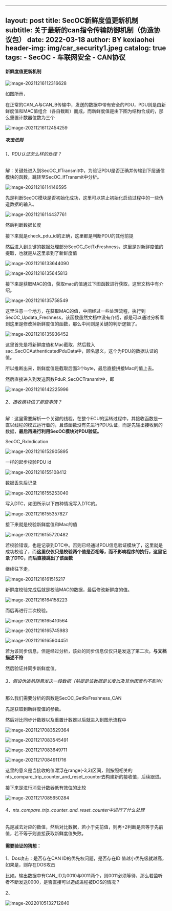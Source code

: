 
---
layout:     post
title:      SecOC新鲜度值更新机制
subtitle:  关于最新的can指令传输防御机制（伪造协议包）
date:       2022-03-18
author:     BY kexiaohei
header-img: img/car_security1.jpeg
catalog: true
tags:
    - SecOC
    - 车联网安全
    - CAN协议
---



#### 新鲜度值更新机制

![image-20211216112316628](http:frankie625641200.github.io/img/Untitled.assets/image-20211216112316628.png)

如图所示，

在正常的CAN_A与CAN_B传输中，发送的数据中带有安全的PDU，PDU则是由新鲜度值和MAC值组合（各自截断）而成，而新鲜度值是由下图为结构合成的，那么重置计数器位数为三个

![image-20211216112454259](http:frankie625641200.github.io/img/Untitled.assets/image-20211216112454259.png)

##### 攻击法则

###### 1、PDU认证怎么样的处理？

​	解：关键处进入到SecOC_IfTransmit中，为验证PDU是否正确并传输到下层通信模块的函数，跳转至SecOC_IfTransmit中分析。

![image-20211216114146595](http:frankie625641200.github.io/img/Untitled.assets/image-20211216114146595.png)

先是判断SecOC模块是否初始化成功，这里可以禁止初始化启动过程中的一些伪造数据的输入。

![image-20211216114437761](http:frankie625641200.github.io/img/Untitled.assets/image-20211216114437761.png)

然后判断数据长度

接下来就是check_pdu_id的正确，这里都是判断PDU的其他前提

然后进入到关键的数据处理部分SecOC_GetTxFreshness，这里是对新鲜度值的提取，也就是从这里拿到了新鲜度值

![image-20211216133644090](http:frankie625641200.github.io/img/Untitled.assets/image-20211216133644090.png)

![image-20211216135645813](http:frankie625641200.github.io/img/Untitled.assets/image-20211216135645813.png)

接下来是获取MAC的值，获取mac的值通过下图函数进行获取，这里文档中有介绍。

![image-20211216135758549](http:frankie625641200.github.io/img/Untitled.assets/image-20211216135758549.png)

这里注意一个地方，在获取MAC的值，中间经过一些处理流程，执行到SecOC_Updata_Freshness，该函数虽然文档中没有介绍，都是可以通过分析看到这里是修改掉新鲜度值的函数，那么中间则是关键的判断逻辑了。

![image-20211216135936452](http:frankie625641200.github.io/img/Untitled.assets/image-20211216135936452.png)

这里首先是将新鲜度值和Mac截取，然后载入sac_SecOCAuthenticatedPduData中，顾名思义，这个为PDU的数据认证的值。

所以推断出来，新鲜度值是截取后面3个byte，最后直接拼接Mac的值上去。

然后直接进入到发送函数PduR_SecOCTransmit中，即

![image-20211216142225996](http:frankie625641200.github.io/img/Untitled.assets/image-20211216142225996.png)

###### 2、接收模块做了那些事情？

解：这里需要解析一个关键的线程，在整个ECU的运转过程中，其接收函数是一直以线程的模式运行着的，且该函数没有先进行PDU认证，而是先输出接收到的数据，**最后再进行利用SecOC模块对PDU验证。**

SecOC_RxIndication

![image-20211216152905895](http:frankie625641200.github.io/img/Untitled.assets/image-20211216152905895.png)

一样的起步校验PDU id

![image-20211216155108412](http:frankie625641200.github.io/img/Untitled.assets/image-20211216155108412.png)

数据丢失后记录

![image-20211216155253040](http:frankie625641200.github.io/img/Untitled.assets/image-20211216155253040.png)

写入DTC，如图所示以下四种情况写入DTC的。

![image-20211216155357827](http:frankie625641200.github.io/img/Untitled.assets/image-20211216155357827.png)

接下来就是校验新鲜度值和Mac的值

![image-20211216155720482](http:frankie625641200.github.io/img/Untitled.assets/image-20211216155720482.png)

若校验错误，也是记录到DTC中。否则已经通过PDU信息验证模块了，这里就是成功校验了，而**这里仅仅只是校验两个值是否相等，而不影响程序的执行，这里记录了DTC，而后直接跳出了该函数**

继续往下走，

![image-20211216161515217](http:frankie625641200.github.io/img/Untitled.assets/image-20211216161515217.png)

新鲜度校验完成后就是校验MAC的数据，最后修改新鲜度的值。

![image-20211216164158223](http:frankie625641200.github.io/img/Untitled.assets/image-20211216164158223.png)

而后再进行二次校验。

![image-20211216165410564](http:frankie625641200.github.io/img/Untitled.assets/image-20211216165410564.png)

![image-20211216165745983](http:frankie625641200.github.io/img/Untitled.assets/image-20211216165745983.png)

![image-20211216165904451](http:frankie625641200.github.io/img/Untitled.assets/image-20211216165904451.png)

若为该同步信息，但是经过分析，该处的同步信息仅仅只是发送了第二次。**与文档描述不符**

然后验证并同步新鲜度值。



###### 3、假设伪造机随意发送一段数据（前提是该数据是长度以及其他因素均不影响）

那么我们需要分析的函数是SecOC_GetRxFreshness_CAN

先是获取到新鲜度值的参数。

然后对比同步计数器以及重置计数器以后就进入到图示流程中

![image-20211217083529364](%E6%96%B0%E9%B2%9C%E5%BA%A6%E6%9C%BA%E5%88%B6.assets/image-20211217083529364.png)

![image-20211217083545491](%E6%96%B0%E9%B2%9C%E5%BA%A6%E6%9C%BA%E5%88%B6.assets/image-20211217083545491.png)

![image-20211217083649711](%E6%96%B0%E9%B2%9C%E5%BA%A6%E6%9C%BA%E5%88%B6.assets/image-20211217083649711.png)



![image-20211217084911716](%E6%96%B0%E9%B2%9C%E5%BA%A6%E6%9C%BA%E5%88%B6.assets/image-20211217084911716.png)

这里的意义是当接收的值漂浮在range(-3,3)区间，则按照相关的nts_compare_trip_counter_and_reset_counter去构建新的接收值，后续跟进。

接下来是进行消息计数器低有效位的比较

![image-20211217085650284](%E6%96%B0%E9%B2%9C%E5%BA%A6%E6%9C%BA%E5%88%B6.assets/image-20211217085650284.png)

###### 4、nts_compare_trip_counter_and_reset_counter中进行了什么处理

先是减去对应的数值，然后对比数据，若小于先前值，则再+2判断是否等于先前值，若不等于则直接获取新鲜度值失败。



#### 需要验证的猜想：

1、Dos攻击：是否存在CAN ID的优先权问题，是否存在ID 值越小优先级就越高，如果是，则存在DOS攻击

比如。输出数据中有CAN_ID为0010与0011两个，则0011必须等待，那么若监听者不断发送0000，是否直接可以造成进程被DOS的情况？

2、

![image-20220105132712840](%E6%96%B0%E9%B2%9C%E5%BA%A6%E6%9C%BA%E5%88%B6.assets/image-20220105132712840.png)